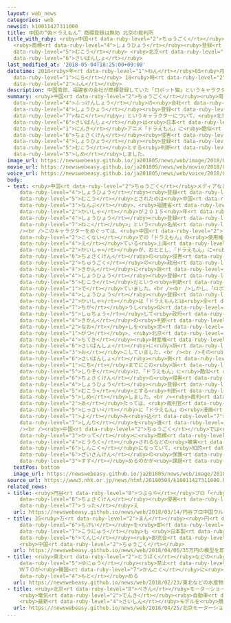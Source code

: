 ```yaml
---
layout: web_news
categories: web
newsid: k10011427311000
title: 中国の“偽ドラえもん” 商標登録は無効 北京の裁判所
title_with_ruby: <ruby>中国<rt data-ruby-level="2">ちゅうごく</rt></ruby>の“<ruby>偽<rt data-ruby-level="7">にせ</rt></ruby>ドラえもん”
  <ruby>商標<rt data-ruby-level="4">しょうひょう</rt></ruby><ruby>登録<rt data-ruby-level="4">とうろく</rt></ruby>は<ruby>無効<rt
  data-ruby-level="5">むこう</rt></ruby> <ruby>北京<rt data-ruby-level="8">ぺきん</rt></ruby>の<ruby>裁判所<rt
  data-ruby-level="6">さいばんしょ</rt></ruby>
last_modified_at: '2018-05-04T18:25:00+09:00'
datetime: 2018<ruby>年<rt data-ruby-level="1">ねん</rt></ruby>05<ruby>月<rt data-ruby-level="1">がつ</rt></ruby>04<ruby>日<rt
  data-ruby-level="1">にち</rt></ruby> 18<ruby>時<rt data-ruby-level="2">じ</rt></ruby>25<ruby>分<rt
  data-ruby-level="2">ふん</rt></ruby>
description: 中国南部、福建省の会社が商標登録していた「ロボット猫」というキャラクターについて、北京の裁判所は日本の人気アニメ「ドラえもん」に酷似していて著作権侵害にあたるとして商標登録を無効とする判断を示しました。
summary: <ruby>中国<rt data-ruby-level="2">ちゅうごく</rt></ruby><ruby>南部<rt data-ruby-level="3">なんぶ</rt></ruby>、<ruby>福建省<rt
  data-ruby-level="4">ふっけんしょう</rt></ruby>の<ruby>会社<rt data-ruby-level="2">かいしゃ</rt></ruby>が<ruby>商標<rt
  data-ruby-level="4">しょうひょう</rt></ruby><ruby>登録<rt data-ruby-level="4">とうろく</rt></ruby>していた「ロボット<ruby>猫<rt
  data-ruby-level="7">ねこ</rt></ruby>」というキャラクターについて、<ruby>北京<rt data-ruby-level="8">ぺきん</rt></ruby>の<ruby>裁判所<rt
  data-ruby-level="6">さいばんしょ</rt></ruby>は<ruby>日本<rt data-ruby-level="1">にっぽん</rt></ruby>の<ruby>人気<rt
  data-ruby-level="1">にんき</rt></ruby>アニメ「ドラえもん」に<ruby>酷似<rt data-ruby-level="7">こくじ</rt></ruby>していて<ruby>著作権<rt
  data-ruby-level="6">ちょさくけん</rt></ruby><ruby>侵害<rt data-ruby-level="7">しんがい</rt></ruby>にあたるとして<ruby>商標<rt
  data-ruby-level="4">しょうひょう</rt></ruby><ruby>登録<rt data-ruby-level="4">とうろく</rt></ruby>を<ruby>無効<rt
  data-ruby-level="5">むこう</rt></ruby>とする<ruby>判断<rt data-ruby-level="5">はんだん</rt></ruby>を<ruby>示<rt
  data-ruby-level="5">しめ</rt></ruby>しました。
image_url: https://newswebeasy.github.io/ja201805/news/web/image/2018/05/04/K10011427311_1805041838_1805041840_01_02.jpg
movie_url: https://newswebeasy.github.io/ja201805/news/web/movie/2018/05/04/k10011427311_201805041937_201805041938.mp4
voice_url: https://newswebeasy.github.io/ja201805/news/web/voice/2018/05/04/k10011427311_201805041937_201805041938.mp3
body:
- text: <ruby>中国<rt data-ruby-level="2">ちゅうごく</rt></ruby>メディアなどによりますと、<ruby>商標<rt
    data-ruby-level="4">しょうひょう</rt></ruby><ruby>登録<rt data-ruby-level="4">とうろく</rt></ruby>が<ruby>無効<rt
    data-ruby-level="5">むこう</rt></ruby>とされたのは<ruby>中国<rt data-ruby-level="2">ちゅうごく</rt></ruby><ruby>南部<rt
    data-ruby-level="3">なんぶ</rt></ruby>、<ruby>福建省<rt data-ruby-level="4">ふっけんしょう</rt></ruby>の<ruby>会社<rt
    data-ruby-level="2">かいしゃ</rt></ruby>が２０１５<ruby>年<rt data-ruby-level="1">ねん</rt></ruby>に<ruby>商標<rt
    data-ruby-level="4">しょうひょう</rt></ruby><ruby>登録<rt data-ruby-level="4">とうろく</rt></ruby>していた「ロボット<ruby>猫<rt
    data-ruby-level="7">ねこ</rt></ruby>」という<ruby>名前<rt data-ruby-level="2">なまえ</rt></ruby>のキャラクターです。<br
    /><br />このキャラクターをめぐっては、<ruby>中国<rt data-ruby-level="2">ちゅうごく</rt></ruby><ruby>国内<rt
    data-ruby-level="2">こくない</rt></ruby>での「ドラえもん」の<ruby>使用権<rt data-ruby-level="6">しようけん</rt></ruby>を<ruby>得<rt
    data-ruby-level="4">え</rt></ruby>ている<ruby>上海<rt data-ruby-level="8">しゃんはい</rt></ruby>の<ruby>会社<rt
    data-ruby-level="2">かいしゃ</rt></ruby>が、おととし、「ドラえもん」に<ruby>酷似<rt data-ruby-level="7">こくじ</rt></ruby>しており<ruby>著作権<rt
    data-ruby-level="6">ちょさくけん</rt></ruby>の<ruby>侵害<rt data-ruby-level="7">しんがい</rt></ruby>にあたるとして<ruby>中国<rt
    data-ruby-level="2">ちゅうごく</rt></ruby>の<ruby>政府<rt data-ruby-level="5">せいふ</rt></ruby><ruby>機関<rt
    data-ruby-level="4">きかん</rt></ruby>に<ruby>訴<rt data-ruby-level="7">うった</rt></ruby>え、<ruby>商標<rt
    data-ruby-level="4">しょうひょう</rt></ruby><ruby>登録<rt data-ruby-level="4">とうろく</rt></ruby>は<ruby>無効<rt
    data-ruby-level="5">むこう</rt></ruby>だという<ruby>判断<rt data-ruby-level="5">はんだん</rt></ruby>が<ruby>出<rt
    data-ruby-level="1">で</rt></ruby>ていました。<br /><br />しかし、「ロボット<ruby>猫<rt data-ruby-level="7">ねこ</rt></ruby>」を<ruby>商標<rt
    data-ruby-level="4">しょうひょう</rt></ruby><ruby>登録<rt data-ruby-level="4">とうろく</rt></ruby>した<ruby>会社<rt
    data-ruby-level="2">かいしゃ</rt></ruby>は「ドラえもんとは<ruby>全<rt data-ruby-level="3">まった</rt></ruby>く<ruby>違<rt
    data-ruby-level="7">ちが</rt></ruby>うし<ruby>似<rt data-ruby-level="5">に</rt></ruby>ていない」などと<ruby>主張<rt
    data-ruby-level="5">しゅちょう</rt></ruby>して<ruby>政府<rt data-ruby-level="5">せいふ</rt></ruby><ruby>機関<rt
    data-ruby-level="4">きかん</rt></ruby>の<ruby>判断<rt data-ruby-level="5">はんだん</rt></ruby>のやり<ruby>直<rt
    data-ruby-level="2">なお</rt></ruby>しを<ruby>求<rt data-ruby-level="4">もと</rt></ruby>めてことし１<ruby>月<rt
    data-ruby-level="1">がつ</rt></ruby>、<ruby>北京<rt data-ruby-level="8">ぺきん</rt></ruby>の<ruby>知的<rt
    data-ruby-level="4">ちてき</rt></ruby><ruby>財産権<rt data-ruby-level="6">ざいさんけん</rt></ruby><ruby>裁判所<rt
    data-ruby-level="6">さいばんしょ</rt></ruby>に<ruby>訴<rt data-ruby-level="7">うった</rt></ruby>えを<ruby>起<rt
    data-ruby-level="3">お</rt></ruby>こしていました。<br /><br />その<ruby>結果<rt data-ruby-level="4">けっか</rt></ruby>、<ruby>裁判所<rt
    data-ruby-level="6">さいばんしょ</rt></ruby><ruby>側<rt data-ruby-level="4">がわ</rt></ruby>は４<ruby>日<rt
    data-ruby-level="1">にち</rt></ruby>までにこの<ruby>訴<rt data-ruby-level="7">うった</rt></ruby>えを<ruby>退<rt
    data-ruby-level="5">しりぞ</rt></ruby>け、「ドラえもん」に<ruby>酷似<rt data-ruby-level="7">こくじ</rt></ruby>していて<ruby>著作権<rt
    data-ruby-level="6">ちょさくけん</rt></ruby>の<ruby>侵害<rt data-ruby-level="7">しんがい</rt></ruby>にあたるとして<ruby>商標<rt
    data-ruby-level="4">しょうひょう</rt></ruby><ruby>登録<rt data-ruby-level="4">とうろく</rt></ruby>は<ruby>無効<rt
    data-ruby-level="5">むこう</rt></ruby>とする<ruby>判断<rt data-ruby-level="5">はんだん</rt></ruby>を<ruby>示<rt
    data-ruby-level="5">しめ</rt></ruby>しました。<br /><ruby>裁判<rt data-ruby-level="6">さいばん</rt></ruby>に<ruby>当<rt
    data-ruby-level="2">あ</rt></ruby>たっては、<ruby>裁判官<rt data-ruby-level="6">さいばんかん</rt></ruby>が<ruby>実際<rt
    data-ruby-level="5">じっさい</rt></ruby>に「ドラえもん」の<ruby>漫画<rt data-ruby-level="7">まんが</rt></ruby>を<ruby>読<rt
    data-ruby-level="7">よ</rt></ruby>み<ruby>込<rt data-ruby-level="7">こ</rt></ruby>むなどして<ruby>審理<rt
    data-ruby-level="7">しんり</rt></ruby>を<ruby>進<rt data-ruby-level="3">すす</rt></ruby>めたということです。<br
    /><br /><ruby>中国<rt data-ruby-level="2">ちゅうごく</rt></ruby>では<ruby>日本<rt data-ruby-level="1">にっぽん</rt></ruby>のブランドが<ruby>勝手<rt
    data-ruby-level="3">かって</rt></ruby>に<ruby>商標<rt data-ruby-level="4">しょうひょう</rt></ruby><ruby>登録<rt
    data-ruby-level="4">とうろく</rt></ruby>されるなどの<ruby>被害<rt data-ruby-level="7">ひがい</rt></ruby>が<ruby>深刻<rt
    data-ruby-level="6">しんこく</rt></ruby>になっていて、<ruby>知的<rt data-ruby-level="4">ちてき</rt></ruby><ruby>財産権<rt
    data-ruby-level="6">ざいさんけん</rt></ruby>の<ruby>保護<rt data-ruby-level="5">ほご</rt></ruby>をどう<ruby>進<rt
    data-ruby-level="3">すす</rt></ruby>めるのかが<ruby>課題<rt data-ruby-level="4">かだい</rt></ruby>となっています。
  textPos: bottom
  image_url: https://newswebeasy.github.io/ja201805/news/web/image/2018/05/04/K10011427311_1805041838_1805041840_01_03.jpg
source_url: https://www3.nhk.or.jp/news/html/20180504/k10011427311000.html
related_news:
- title: <ruby>円谷<rt data-ruby-level="8">つぶらや</rt></ruby>プロ「<ruby>中国<rt data-ruby-level="2">ちゅうごく</rt></ruby>ウルトラマン」<ruby>著作権<rt
    data-ruby-level="6">ちょさくけん</rt></ruby><ruby>侵害<rt data-ruby-level="7">しんがい</rt></ruby>で<ruby>訴<rt
    data-ruby-level="7">うった</rt></ruby>え
  url: https://newswebeasy.github.io/news/web/2018/03/14/円谷プロ中国ウルトラマン著作権侵害で訴え
- title: 35<ruby>万<rt data-ruby-level="2">まん</rt></ruby><ruby>円<rt data-ruby-level="1">えん</rt></ruby>の<ruby>模型<rt
    data-ruby-level="6">もけい</rt></ruby>を<ruby>即<rt data-ruby-level="7">そく</rt></ruby><ruby>購入<rt
    data-ruby-level="7">こうにゅう</rt></ruby>も <ruby>日本製<rt data-ruby-level="5">にほんせい</rt></ruby>フィギュアなど<ruby>展示<rt
    data-ruby-level="6">てんじ</rt></ruby><ruby>即売会<rt data-ruby-level="7">そくばいかい</rt></ruby>
    <ruby>中国<rt data-ruby-level="2">ちゅうごく</rt></ruby>
  url: https://newswebeasy.github.io/news/web/2018/04/06/35万円の模型を即購入も-日本製フィギュアなど展示即売会-中国
- title: <ruby>東北<rt data-ruby-level="2">とうほく</rt></ruby>などの<ruby>水産物<rt data-ruby-level="4">すいさんぶつ</rt></ruby><ruby>輸入<rt
    data-ruby-level="5">ゆにゅう</rt></ruby><ruby>禁止<rt data-ruby-level="5">きんし</rt></ruby>
    ＷＴＯが<ruby>韓国<rt data-ruby-level="7">かんこく</rt></ruby>に<ruby>是正<rt data-ruby-level="7">ぜせい</rt></ruby><ruby>求<rt
    data-ruby-level="4">もと</rt></ruby>める
  url: https://newswebeasy.github.io/news/web/2018/02/23/東北などの水産物輸入禁止-WTOが韓国に是正求める
- title: <ruby>北京<rt data-ruby-level="8">ぺきん</rt></ruby>モーターショー<ruby>開幕<rt data-ruby-level="6">かいまく</rt></ruby>
    <ruby>電気<rt data-ruby-level="2">でんき</rt></ruby><ruby>自動車<rt data-ruby-level="3">じどうしゃ</rt></ruby>
    <ruby>最新<rt data-ruby-level="4">さいしん</rt></ruby>モデルを<ruby>競<rt data-ruby-level="7">きそ</rt></ruby>う
  url: https://newswebeasy.github.io/news/web/2018/04/25/北京モーターショー開幕-電気自動車-最新モデルを競う
...
```

